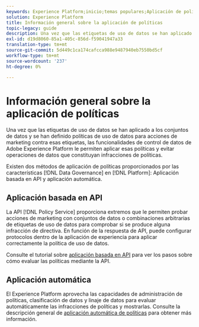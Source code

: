 ```yaml
---
keywords: Experience Platform;inicio;temas populares;Aplicación de políticas;Aplicación automática;aplicación basada en API;control de datos
solution: Experience Platform
title: Información general sobre la aplicación de políticas
topic-legacy: guide
description: Una vez que las etiquetas de uso de datos se han aplicado a los conjuntos de datos de Adobe Experience Platform y se han definido políticas de uso de datos para acciones de marketing contra esas etiquetas, las funcionalidades de control de datos le permiten aplicar esas políticas e impedir operaciones de datos que constituyan infracciones de políticas. Las funciones de control de datos de Platform proporcionan dos métodos de aplicación de políticas, aplicación basada en API y aplicación automática.
exl-id: d19d8060-85a1-405c-856d-f59041947a33
translation-type: tm+mt
source-git-commit: 5d449c1ca174cafcca988e9487940eb7550bd5cf
workflow-type: tm+mt
source-wordcount: '237'
ht-degree: 0%

---
```


# Información general sobre la aplicación de políticas

Una vez que las etiquetas de uso de datos se han aplicado a los conjuntos de datos y se han definido políticas de uso de datos para acciones de marketing contra esas etiquetas, las funcionalidades de control de datos de Adobe Experience Platform le permiten aplicar esas políticas y evitar operaciones de datos que constituyan infracciones de políticas.

Existen dos métodos de aplicación de políticas proporcionados por las características [!DNL Data Governance] en [!DNL Platform]: Aplicación basada en API y aplicación automática.

## Aplicación basada en API

La API [!DNL Policy Service] proporciona extremos que le permiten probar acciones de marketing con conjuntos de datos o combinaciones arbitrarias de etiquetas de uso de datos para comprobar si se produce alguna infracción de directiva. En función de la respuesta de API, puede configurar protocolos dentro de la aplicación de experiencia para aplicar correctamente la política de uso de datos.

Consulte el tutorial sobre [aplicación basada en API](./api-enforcement.md) para ver los pasos sobre cómo evaluar las políticas mediante la API.

## Aplicación automática

El Experience Platform aprovecha las capacidades de administración de políticas, clasificación de datos y linaje de datos para evaluar automáticamente las infracciones de políticas y mostrarlas. Consulte la descripción general de [aplicación automática de políticas](./auto-enforcement.md) para obtener más información.
